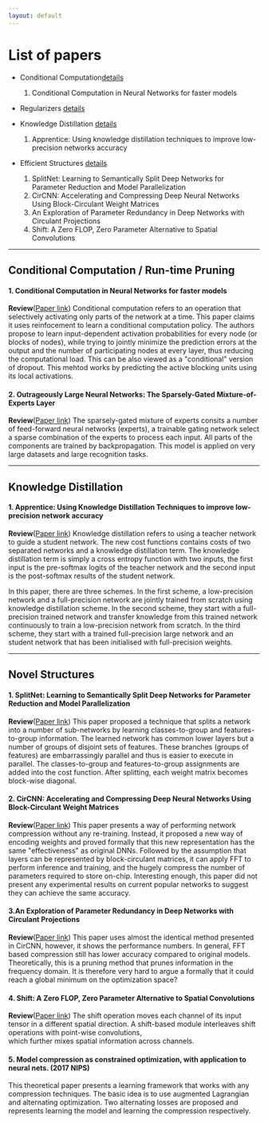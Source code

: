 ```yaml
---
layout: default
---
```


# [](#list) List of papers

* Conditional Computation[details](#condcompute)
  1. Conditional Computation in Neural Networks for faster models

* Regularizers [details](#reg)

* Knowledge Distillation [details](#kdist)
  1. Apprentice: Using knowledge distillation techniques to improve low-precision networks accuracy

* Efficient Structures [details](#fineprune)
  1. SplitNet: Learning to Semantically Split Deep Networks for Parameter Reduction and Model Parallelization
  2. CirCNN: Accelerating and Compressing Deep Neural Networks Using Block-Circulant Weight Matrices
  3. An Exploration of Parameter Redundancy in Deep Networks with Circulant Projections
  4. Shift: A Zero FLOP, Zero Parameter Alternative to Spatial Convolutions



* * *
## <a id="condcompute"></a>Conditional Computation / Run-time Pruning
#### 1. **Conditional Computation in Neural Networks for faster models**
**Review**([Paper link](https://arxiv.org/abs/1511.06297))
Conditional computation refers to an operation that selectively
activating only parts of the network at a time.
This paper claims it uses reinfocement to learn a conditional computation
policy.
The authors propose to learn input-dependent activation probabilities
for every node (or blocks of nodes), while trying to jointly minimize the
prediction errors at the output and the number of participating nodes at
every layer, thus reducing the computational load.
This can be also viewed as a "conditional" version of dropout.
This mehtod works by predicting the active blocking units using its local
activations.

#### 2. **Outrageously Large Neural Networks: The Sparsely-Gated Mixture-of-Experts Layer**
**Review**([Paper link](https://arxiv.org/abs/1701.06538))
The sparsely-gated mixture of experts consits a number of feed-forward neural
networks (experts), a trainable gating network select a sparse combination of
the experts to process each input.
All parts of the components are trained by backpropagation.
This model is applied on very large datasets and large recognition tasks.

* * *
## <a id="kdist"></a>Knowledge Distillation
#### 1. Apprentice: Using Knowledge Distillation Techniques to improve low-precision network accuracy
**Review**([Paper link]())
Knowledge distillation refers to using a teacher network to guide a student network.
The new cost functions contains costs of two separated networks and a knowledge distillation term.
The knowledge distillation term is simply a cross entropy function with two inputs, the first input is the pre-softmax logits of the teacher network and the second input is the post-softmax results of the student network.

In this paper, there are three schemes.
In the first scheme, a low-precision network and a full-precision network are jointly trained from scratch using knowledge distillation scheme.
In the second scheme, they start with a full-precision trained network and transfer knowledge from this trained network continuously to train a low-precision network from scratch.
In the third scheme, they start with a trained full-precision large network and an student network that has been initialised with full-precision weights.


* * *
## <a id="quan"></a> Novel Structures

#### 1. **SplitNet: Learning to Semantically Split Deep Networks for Parameter Reduction and Model Parallelization**
**Review**([Paper link](https://arxiv.org/abs/1612.01064)) This paper proposed a technique that splits a network into a number of sub-networks
by learning classes-to-group and features-to-group information.
The learned network has common lower layers but a number of groups of disjoint
sets of features.
These branches (groups of features) are embarrassingly parallel and thus is easier
to execute in parallel.
The classes-to-group and features-to-group assignments are added into the cost
function.
After splitting, each weight matrix becomes block-wise diagonal.

#### 2. CirCNN: Accelerating and Compressing Deep Neural Networks Using Block-Circulant Weight Matrices
**Review**([Paper link](https://arxiv.org/abs/1708.08917))
This paper presents a way of performing network compression without any re-training.
Instead, it proposed a new way of encoding weights and proved formally that
this new representation has the same "effectiveness" as original DNNs.
Followed by the assumption that layers can be represented by block-circulant
matrices, it can apply FFT to perform inference and training, and the hugely
compress the number of parameters required to store on-chip.
Interesting enough, this paper did not present any experimental results on
current popular networks to suggest they can achieve the same accuracy.

#### 3.An Exploration of Parameter Redundancy in Deep Networks with Circulant Projections
**Review**([Paper link]())
This paper uses almost the identical method presented in CirCNN, however,
it shows the performance numbers.
In general, FFT based compression still has lower accuracy compared to original
models.
Theoretically, this is a pruning method that prunes information in the
frequency domain.
It is therefore very hard to argue a formally that it could reach a global minimum
on the optimization space?

#### 4. Shift: A Zero FLOP, Zero Parameter Alternative to Spatial Convolutions
**Review**([Paper link](https://arxiv.org/abs/1711.08141))
The shift operation moves each channel of its input tensor in a different spatial
direction.
A shift-based module interleaves shift operations with point-wise convolutions,  
which further mixes spatial information across channels.

#### 5. Model compression as constrained optimization, with application to neural nets. (2017 NIPS)
This theoretical paper presents a learning framework that works with any compression techniques.
The basic idea is to use augmented Lagrangian and alternating optimization.
Two alternating losses are proposed and represents learning the model and learning the compression respectively.
